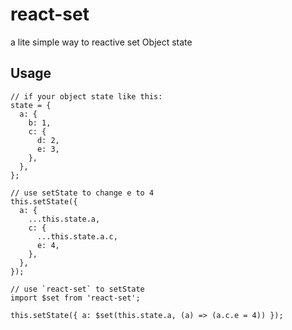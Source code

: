 # react-set

a lite simple way to reactive set Object state

## Usage

```tsx
// if your object state like this:
state = {
  a: {
    b: 1,
    c: {
      d: 2,
      e: 3,
    },
  },
};

// use setState to change e to 4
this.setState({
  a: {
    ...this.state.a,
    c: {
      ...this.state.a.c,
      e: 4,
    },
  },
});

// use `react-set` to setState
import $set from 'react-set';

this.setState({ a: $set(this.state.a, (a) => (a.c.e = 4)) });
```
